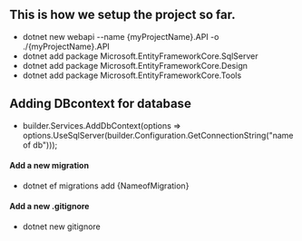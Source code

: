 ## This is how we setup the project so far.
- dotnet new webapi --name {myProjectName}.API -o ./{myProjectName}.API
- dotnet add package Microsoft.EntityFrameworkCore.SqlServer
- dotnet add package Microsoft.EntityFrameworkCore.Design
- dotnet add package Microsoft.EntityFrameworkCore.Tools

## Adding DBcontext for database
- builder.Services.AddDbContext<DBContext>(options => options.UseSqlServer(builder.Configuration.GetConnectionString("name of db")));

#### Add a new migration
- dotnet ef migrations add {NameofMigration}

#### Add a new .gitignore
- dotnet new gitignore
